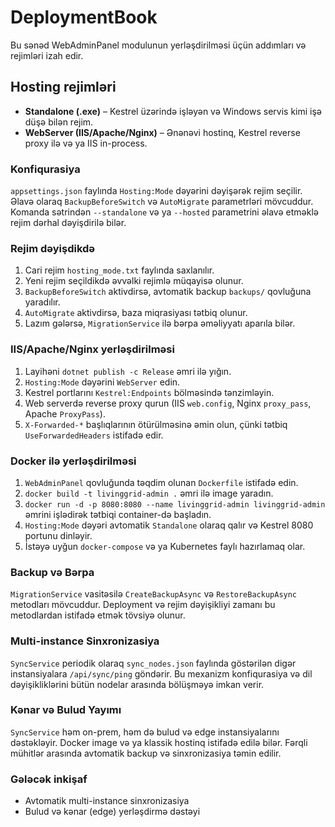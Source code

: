 # DeploymentBook

Bu sənəd WebAdminPanel modulunun yerləşdirilməsi üçün addımları və rejimləri izah edir.

## Hosting rejimləri
- **Standalone (.exe)** – Kestrel üzərində işləyən və Windows servis kimi işə düşə bilən rejim.
- **WebServer (IIS/Apache/Nginx)** – Ənənəvi hostinq, Kestrel reverse proxy ilə və ya IIS in-process.

### Konfiqurasiya
`appsettings.json` faylında `Hosting:Mode` dəyərini dəyişərək rejim seçilir.
Əlavə olaraq `BackupBeforeSwitch` və `AutoMigrate` parametrləri mövcuddur.
Komanda sətrindən `--standalone` və ya `--hosted` parametrini əlavə etməklə rejim dərhal dəyişdirilə bilər.

### Rejim dəyişdikdə
1. Cari rejim `hosting_mode.txt` faylında saxlanılır.
2. Yeni rejim seçildikdə əvvəlki rejimlə müqayisə olunur.
3. `BackupBeforeSwitch` aktivdirsə, avtomatik backup `backups/` qovluğuna yaradılır.
4. `AutoMigrate` aktivdirsə, baza miqrasiyası tətbiq olunur.
5. Lazım gələrsə, `MigrationService` ilə bərpa əməliyyatı aparıla bilər.

### IIS/Apache/Nginx yerləşdirilməsi
1. Layihəni `dotnet publish -c Release` əmri ilə yığın.
2. `Hosting:Mode` dəyərini `WebServer` edin.
3. Kestrel portlarını `Kestrel:Endpoints` bölməsində tənzimləyin.
4. Web serverdə reverse proxy qurun (IIS `web.config`, Nginx `proxy_pass`, Apache `ProxyPass`).
5. `X-Forwarded-*` başlıqlarının ötürülməsinə əmin olun, çünki tətbiq `UseForwardedHeaders` istifadə edir.

### Docker ilə yerləşdirilməsi
1. `WebAdminPanel` qovluğunda təqdim olunan `Dockerfile` istifadə edin.
2. `docker build -t livinggrid-admin .` əmri ilə image yaradın.
3. `docker run -d -p 8080:8080 --name livinggrid-admin livinggrid-admin` əmrini işlədirək tətbiqi container-də başladın.
4. `Hosting:Mode` dəyəri avtomatik `Standalone` olaraq qalır və Kestrel 8080 portunu dinləyir.
5. İstəyə uyğun `docker-compose` və ya Kubernetes faylı hazırlamaq olar.

### Backup və Bərpa
`MigrationService` vasitəsilə `CreateBackupAsync` və `RestoreBackupAsync` metodları mövcuddur. Deployment və rejim dəyişikliyi zamanı bu metodlardan istifadə etmək tövsiyə olunur.

### Multi-instance Sinxronizasiya
`SyncService` periodik olaraq `sync_nodes.json` faylında göstərilən digər instansiyalara `/api/sync/ping` göndərir. Bu mexanizm konfiqurasiya və dil dəyişikliklərini bütün nodelar arasında bölüşməyə imkan verir.

### Kənar və Bulud Yayımı
`SyncService` həm on-prem, həm də bulud və edge instansiyalarını dəstəkləyir. Docker image və ya klassik hostinq istifadə edilə bilər. Fərqli mühitlər arasında avtomatik backup və sinxronizasiya təmin edilir.

### Gələcək inkişaf
- Avtomatik multi-instance sinxronizasiya
- Bulud və kənar (edge) yerləşdirmə dəstəyi
